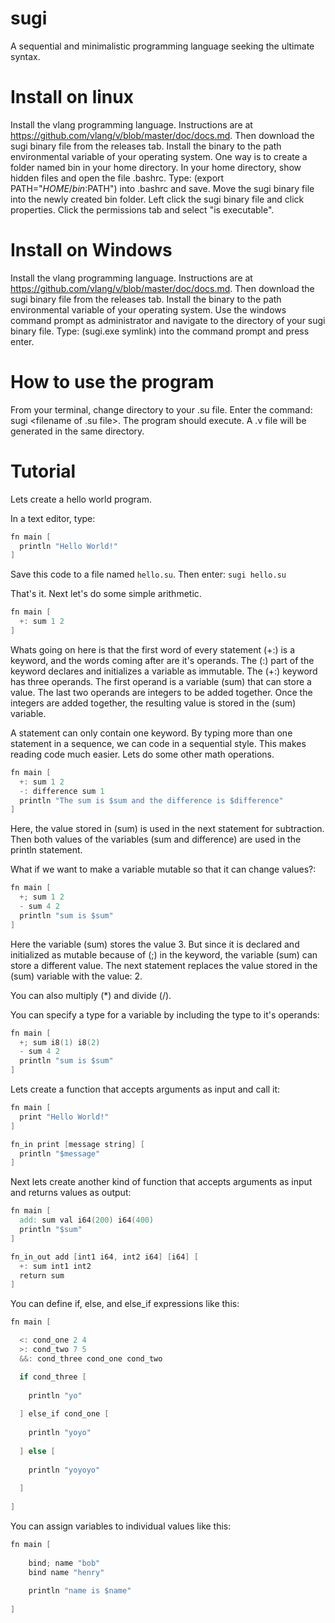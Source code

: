 # sugi
A sequential and minimalistic programming language seeking the ultimate syntax.

# Install on linux
Install the vlang programming language. Instructions are at https://github.com/vlang/v/blob/master/doc/docs.md.
Then download the sugi binary file from the releases tab.
Install the binary to the path environmental variable of your operating system.
One way is to create a folder named bin in your home directory.
In your home directory, show hidden files and open the file .bashrc.
Type: (export PATH="$HOME/bin:$PATH") into .bashrc and save.
Move the sugi binary file into the newly created bin folder.
Left click the sugi binary file and click properties.
Click the permissions tab and select "is executable".

# Install on Windows
Install the vlang programming language. Instructions are at https://github.com/vlang/v/blob/master/doc/docs.md.
Then download the sugi binary file from the releases tab.
Install the binary to the path environmental variable of your operating system.
Use the windows command prompt as administrator and navigate to the directory of your sugi binary file.
Type: (sugi.exe symlink) into the command prompt and press enter.

# How to use the program
From your terminal, change directory to your .su file.
Enter the command: sugi <filename of .su file>.
The program should execute.
A .v file will be generated in the same directory.

# Tutorial
  
Lets create a hello world program.

In a text editor, type: 

```v
fn main [
  println "Hello World!"
]
```
Save this code to a file named `hello.su`. Then enter: `sugi hello.su`

That's it. Next let's do some simple arithmetic. 

```v
fn main [
  +: sum 1 2
]
```
Whats going on here is that the first word of every statement (+:) is a keyword, and the words coming after are it's operands. The (:) part of the keyword declares and initializes a variable as immutable. The (+:) keyword has three operands. The first operand is a variable (sum) that can store a value. The last two operands are integers to be added together. Once the integers are added together, the resulting value is stored in the (sum) variable.

A statement can only contain one keyword. By typing more than one statement in a sequence, we can code in a sequential style. This makes reading code much easier. Lets do some other math operations.

```v
fn main [
  +: sum 1 2
  -: difference sum 1
  println "The sum is $sum and the difference is $difference"
]
```
Here, the value stored in (sum) is used in the next statement for subtraction. Then both values of the variables (sum and difference) are used in the println statement.

What if we want to make a variable mutable so that it can change values?:

```v
fn main [
  +; sum 1 2
  - sum 4 2
  println "sum is $sum"
]
```

Here the variable (sum) stores the value 3. But since it is declared and initialized as mutable because of (;) in the keyword, the variable (sum) can store a different value. The next statement replaces the value stored in the (sum) variable with the value: 2. 

You can also multiply (*) and divide (/).

You can specify a type for a variable by including the type to it's operands:

```v
fn main [
  +; sum i8(1) i8(2)
  - sum 4 2
  println "sum is $sum"
]
```

Lets create a function that accepts arguments as input and call it:

```v
fn main [
  print "Hello World!"
]

fn_in print [message string] [
  println "$message"
]
```

Next lets create another kind of function that accepts arguments as input and returns values as output:

```v
fn main [
  add: sum val i64(200) i64(400)
  println "$sum"
]

fn_in_out add [int1 i64, int2 i64] [i64] [
  +: sum int1 int2
  return sum
]
```

You can define if, else, and else_if expressions like this:

```v
fn main [

  <: cond_one 2 4
  >: cond_two 7 5
  &&: cond_three cond_one cond_two

  if cond_three [
    
    println "yo"
    
  ] else_if cond_one [
    
    println "yoyo"
    
  ] else [
    
    println "yoyoyo"
    
  ]
    
]
```

You can assign variables to individual values like this:
    
```v
fn main [
    
    bind; name "bob"
    bind name "henry"
    
    println "name is $name"
    
]
```
    
    
    
    
